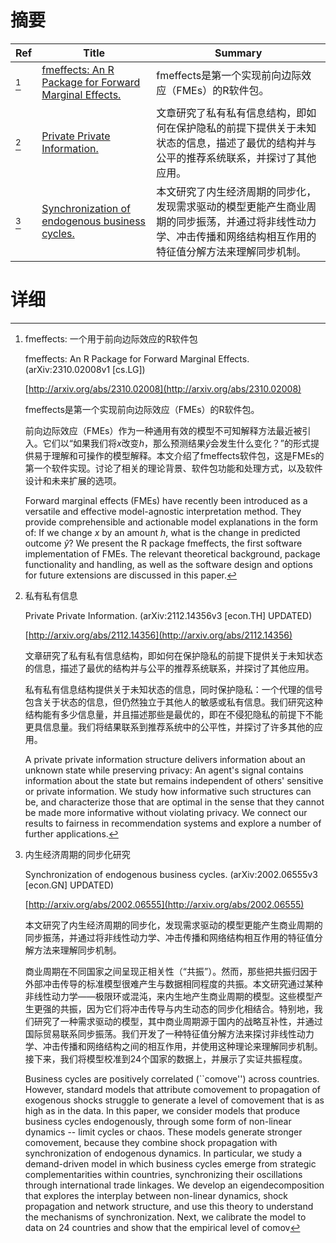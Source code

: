 # 摘要

| Ref | Title | Summary |
| --- | --- | --- |
| [^1] | [fmeffects: An R Package for Forward Marginal Effects.](http://arxiv.org/abs/2310.02008) | fmeffects是第一个实现前向边际效应（FMEs）的R软件包。 |
| [^2] | [Private Private Information.](http://arxiv.org/abs/2112.14356) | 文章研究了私有私有信息结构，即如何在保护隐私的前提下提供关于未知状态的信息，描述了最优的结构并与公平的推荐系统联系，并探讨了其他应用。 |
| [^3] | [Synchronization of endogenous business cycles.](http://arxiv.org/abs/2002.06555) | 本文研究了内生经济周期的同步化，发现需求驱动的模型更能产生商业周期的同步振荡，并通过将非线性动力学、冲击传播和网络结构相互作用的特征值分解方法来理解同步机制。 |

# 详细

[^1]: fmeffects: 一个用于前向边际效应的R软件包

    fmeffects: An R Package for Forward Marginal Effects. (arXiv:2310.02008v1 [cs.LG])

    [http://arxiv.org/abs/2310.02008](http://arxiv.org/abs/2310.02008)

    fmeffects是第一个实现前向边际效应（FMEs）的R软件包。

    

    前向边际效应（FMEs）作为一种通用有效的模型不可知解释方法最近被引入。它们以“如果我们将$x$改变$h$，那么预测结果$\widehat{y}$会发生什么变化？”的形式提供易于理解和可操作的模型解释。本文介绍了fmeffects软件包，这是FMEs的第一个软件实现。讨论了相关的理论背景、软件包功能和处理方式，以及软件设计和未来扩展的选项。

    Forward marginal effects (FMEs) have recently been introduced as a versatile and effective model-agnostic interpretation method. They provide comprehensible and actionable model explanations in the form of: If we change $x$ by an amount $h$, what is the change in predicted outcome $\widehat{y}$? We present the R package fmeffects, the first software implementation of FMEs. The relevant theoretical background, package functionality and handling, as well as the software design and options for future extensions are discussed in this paper.
    
[^2]: 私有私有信息

    Private Private Information. (arXiv:2112.14356v3 [econ.TH] UPDATED)

    [http://arxiv.org/abs/2112.14356](http://arxiv.org/abs/2112.14356)

    文章研究了私有私有信息结构，即如何在保护隐私的前提下提供关于未知状态的信息，描述了最优的结构并与公平的推荐系统联系，并探讨了其他应用。

    

    私有私有信息结构提供关于未知状态的信息，同时保护隐私：一个代理的信号包含关于状态的信息，但仍然独立于其他人的敏感或私有信息。我们研究这种结构能有多少信息量，并且描述那些是最优的，即在不侵犯隐私的前提下不能更具信息量。我们将结果联系到推荐系统中的公平性，并探讨了许多其他的应用。

    A private private information structure delivers information about an unknown state while preserving privacy: An agent's signal contains information about the state but remains independent of others' sensitive or private information. We study how informative such structures can be, and characterize those that are optimal in the sense that they cannot be made more informative without violating privacy. We connect our results to fairness in recommendation systems and explore a number of further applications.
    
[^3]: 内生经济周期的同步化研究

    Synchronization of endogenous business cycles. (arXiv:2002.06555v3 [econ.GN] UPDATED)

    [http://arxiv.org/abs/2002.06555](http://arxiv.org/abs/2002.06555)

    本文研究了内生经济周期的同步化，发现需求驱动的模型更能产生商业周期的同步振荡，并通过将非线性动力学、冲击传播和网络结构相互作用的特征值分解方法来理解同步机制。

    

    商业周期在不同国家之间呈现正相关性（“共振”）。然而，那些把共振归因于外部冲击传导的标准模型很难产生与数据相同程度的共振。本文研究通过某种非线性动力学——极限环或混沌，来内生地产生商业周期的模型。这些模型产生更强的共振，因为它们将冲击传导与内生动态的同步化相结合。特别地，我们研究了一种需求驱动的模型，其中商业周期源于国内的战略互补性，并通过国际贸易联系同步振荡。我们开发了一种特征值分解方法来探讨非线性动力学、冲击传播和网络结构之间的相互作用，并使用这种理论来理解同步机制。接下来，我们将模型校准到24个国家的数据上，并展示了实证共振程度。

    Business cycles are positively correlated (``comove'') across countries. However, standard models that attribute comovement to propagation of exogenous shocks struggle to generate a level of comovement that is as high as in the data. In this paper, we consider models that produce business cycles endogenously, through some form of non-linear dynamics -- limit cycles or chaos. These models generate stronger comovement, because they combine shock propagation with synchronization of endogenous dynamics. In particular, we study a demand-driven model in which business cycles emerge from strategic complementarities within countries, synchronizing their oscillations through international trade linkages. We develop an eigendecomposition that explores the interplay between non-linear dynamics, shock propagation and network structure, and use this theory to understand the mechanisms of synchronization. Next, we calibrate the model to data on 24 countries and show that the empirical level of comov
    

